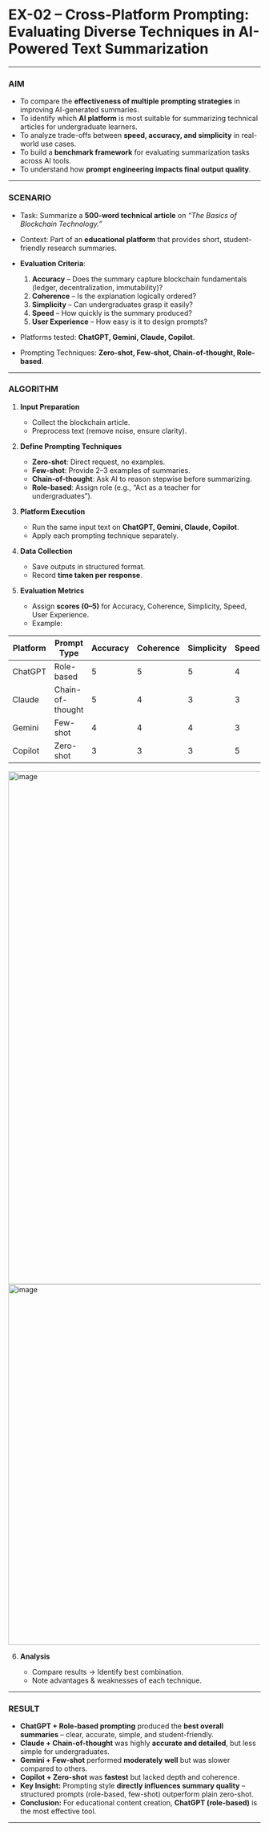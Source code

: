 

# **EX-02 – Cross-Platform Prompting: Evaluating Diverse Techniques in AI-Powered Text Summarization**

---

### **AIM**

* To compare the **effectiveness of multiple prompting strategies** in improving AI-generated summaries.
* To identify which **AI platform** is most suitable for summarizing technical articles for undergraduate learners.
* To analyze trade-offs between **speed, accuracy, and simplicity** in real-world use cases.
* To build a **benchmark framework** for evaluating summarization tasks across AI tools.
* To understand how **prompt engineering impacts final output quality**.

---

### **SCENARIO**

* Task: Summarize a **500-word technical article** on *“The Basics of Blockchain Technology.”*

* Context: Part of an **educational platform** that provides short, student-friendly research summaries.

* **Evaluation Criteria**:

  1. **Accuracy** – Does the summary capture blockchain fundamentals (ledger, decentralization, immutability)?
  2. **Coherence** – Is the explanation logically ordered?
  3. **Simplicity** – Can undergraduates grasp it easily?
  4. **Speed** – How quickly is the summary produced?
  5. **User Experience** – How easy is it to design prompts?

* Platforms tested: **ChatGPT, Gemini, Claude, Copilot**.

* Prompting Techniques: **Zero-shot, Few-shot, Chain-of-thought, Role-based**.

---

### **ALGORITHM**

1. **Input Preparation**

   * Collect the blockchain article.
   * Preprocess text (remove noise, ensure clarity).

2. **Define Prompting Techniques**

   * **Zero-shot**: Direct request, no examples.
   * **Few-shot**: Provide 2–3 examples of summaries.
   * **Chain-of-thought**: Ask AI to reason stepwise before summarizing.
   * **Role-based**: Assign role (e.g., “Act as a teacher for undergraduates”).

3. **Platform Execution**

   * Run the same input text on **ChatGPT, Gemini, Claude, Copilot**.
   * Apply each prompting technique separately.

4. **Data Collection**

   * Save outputs in structured format.
   * Record **time taken per response**.

5. **Evaluation Metrics**

   * Assign **scores (0–5)** for Accuracy, Coherence, Simplicity, Speed, User Experience.
   * Example:

| Platform | Prompt Type      | Accuracy | Coherence | Simplicity | Speed | UX | Overall |
| -------- | ---------------- | -------- | --------- | ---------- | ----- | -- | ------- |
| ChatGPT  | Role-based       | 5        | 5         | 5          | 4     | 5  | 24/25   |
| Claude   | Chain-of-thought | 5        | 4         | 3          | 3     | 4  | 19/25   |
| Gemini   | Few-shot         | 4        | 4         | 4          | 3     | 4  | 19/25   |
| Copilot  | Zero-shot        | 3        | 3         | 3          | 5     | 3  | 17/25   |
<img width="1024" height="1024" alt="image" src="https://github.com/user-attachments/assets/60482444-2879-4de0-b92b-2ccd6d6dd44f" />
<img width="1280" height="720" alt="image" src="https://github.com/user-attachments/assets/56e9297f-9ebb-48cd-a2d7-1187a5f80e70" />

6. **Analysis**

   * Compare results → Identify best combination.
   * Note advantages & weaknesses of each technique.

---

### **RESULT**

* **ChatGPT + Role-based prompting** produced the **best overall summaries** – clear, accurate, simple, and student-friendly.
* **Claude + Chain-of-thought** was highly **accurate and detailed**, but less simple for undergraduates.
* **Gemini + Few-shot** performed **moderately well** but was slower compared to others.
* **Copilot + Zero-shot** was **fastest** but lacked depth and coherence.
* **Key Insight:** Prompting style **directly influences summary quality** – structured prompts (role-based, few-shot) outperform plain zero-shot.
* **Conclusion:** For educational content creation, **ChatGPT (role-based)** is the most effective tool.

---

